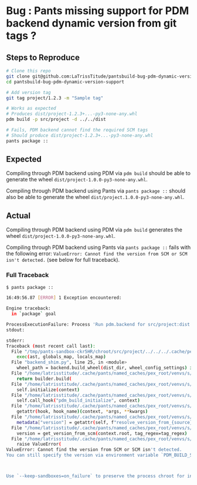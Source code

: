 # Bug : Pants missing support for PDM backend dynamic version from git tags ?

## Steps to Reproduce

```sh
# Clone this repo
git clone git@github.com:LaTrissTitude/pantsbuild-bug-pdm-dynamic-version-support.git
cd pantsbuild-bug-pdm-dynamic-version-support

# Add version tag
git tag project/1.2.3 -m "Sample tag"

# Works as expected
# Produces dist/project-1.2.3+...-py3-none-any.whl
pdm build -p src/project -d ../../dist

# Fails, PDM backend cannot find the required SCM tags
# Should produce dist/project-1.2.3+...-py3-none-any.whl
pants package ::
```

## Expected

Compiling through PDM backend using PDM via `pdm build` should be able to generate the wheel `dist/project-1.0.0-py3-none-any.whl`.

Compiling through PDM backend using Pants via `pants package ::`  should also be able to generate the wheel `dist/project.1.0.0-py3-none-any.whl`.

## Actual

Compiling through PDM backend using PDM via `pdm build` generates the wheel `dist/project-1.0.0-py3-none-any.whl`.

Compiling through PDM backend using Pants via `pants package ::` fails with the following error: `ValueError: Cannot find the version from SCM or SCM isn't detected.` (see below for full traceback).



### Full Traceback
```sh
$ pants package ::

16:49:56.87 [ERROR] 1 Exception encountered:

Engine traceback:
  in `package` goal

ProcessExecutionFailure: Process 'Run pdm.backend for src/project:dist' failed with exit code 1.
stdout:

stderr:
Traceback (most recent call last):
  File "/tmp/pants-sandbox-ckr5HR/chroot/src/project/../../../.cache/pex_root/venvs/39b8f0fe2bb93037b00f78bff533ef34fecaa5b6/5985ed09b49a653d6596b0e14d134c5456cf1a9f/pex", line 263, in <module>
    exec(ast, globals_map, locals_map)
  File "backend_shim.py", line 25, in <module>
    wheel_path = backend.build_wheel(dist_dir, wheel_config_settings) if build_wheel else None
  File "/home/latrisstitude/.cache/pants/named_caches/pex_root/venvs/s/28aea897/venv/lib/python3.10/site-packages/pdm/backend/__init__.py", line 54, in build_wheel
    return builder.build(
  File "/home/latrisstitude/.cache/pants/named_caches/pex_root/venvs/s/28aea897/venv/lib/python3.10/site-packages/pdm/backend/base.py", line 213, in build
    self.initialize(context)
  File "/home/latrisstitude/.cache/pants/named_caches/pex_root/venvs/s/28aea897/venv/lib/python3.10/site-packages/pdm/backend/base.py", line 180, in initialize
    self.call_hook("pdm_build_initialize", context)
  File "/home/latrisstitude/.cache/pants/named_caches/pex_root/venvs/s/28aea897/venv/lib/python3.10/site-packages/pdm/backend/base.py", line 138, in call_hook
    getattr(hook, hook_name)(context, *args, **kwargs)
  File "/home/latrisstitude/.cache/pants/named_caches/pex_root/venvs/s/28aea897/venv/lib/python3.10/site-packages/pdm/backend/hooks/version/__init__.py", line 69, in pdm_build_initialize
    metadata["version"] = getattr(self, f"resolve_version_from_{source}")(
  File "/home/latrisstitude/.cache/pants/named_caches/pex_root/venvs/s/28aea897/venv/lib/python3.10/site-packages/pdm/backend/hooks/version/__init__.py", line 98, in resolve_version_from_scm
    version = get_version_from_scm(context.root, tag_regex=tag_regex)
  File "/home/latrisstitude/.cache/pants/named_caches/pex_root/venvs/s/28aea897/venv/lib/python3.10/site-packages/pdm/backend/hooks/version/scm.py", line 336, in get_version_from_scm
    raise ValueError(
ValueError: Cannot find the version from SCM or SCM isn't detected.
You can still specify the version via environment variable `PDM_BUILD_SCM_VERSION`.



Use `--keep-sandboxes=on_failure` to preserve the process chroot for inspection.
```
